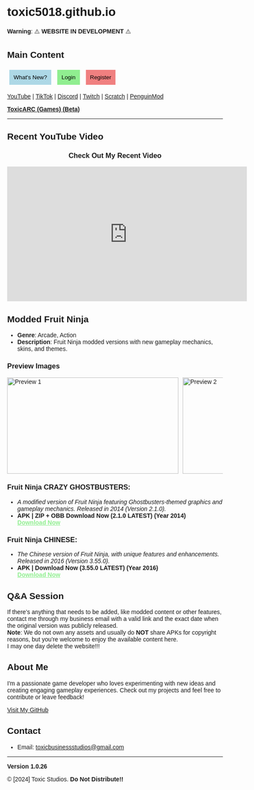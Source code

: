 # toxic5018.github.io

**Warning**: ⚠️ **WEBSITE IN DEVELOPMENT** ⚠️

## Main Content
<div style="display: flex; justify-content: space-between;">

  <!-- Left Side: What's New? -->
  <div style="width: 70%;">
    <button onclick="document.getElementById('whatsNewModal').style.display='block'" style="font-family: Arial, sans-serif; padding: 10px; background-color: lightblue; border: none; cursor: pointer;">What's New?</button>
    <button onclick="document.getElementById('loginModal').style.display='block'" style="font-family: Arial, sans-serif; padding: 10px; background-color: lightgreen; border: none; cursor: pointer;">Login</button>
    <button onclick="document.getElementById('registerModal').style.display='block'" style="font-family: Arial, sans-serif; padding: 10px; background-color: lightcoral; border: none; cursor: pointer;">Register</button>
  </div>

</div>

<!-- Social Media Links Below -->
[YouTube](https://www.youtube.com/playlist?list=PLd5gJYrm0hoCmzNHopuUjmZktYtvLd4qy) | [TikTok](https://www.tiktok.com/@toxic5018yt) | [Discord](https://discord.gg/5PQ68Sgqav) | [Twitch](https://www.twitch.tv/toxic5018) | [Scratch](https://scratch.mit.edu/users/JavaStudiosGaming/) | [PenguinMod](https://penguinmod.com/profile?user=toxic5018)

**[ToxicARC (Games) (Beta)](https://fusion-studios.itch.io/)**

---

## Recent YouTube Video
<div style="text-align: center;">
  <h3>Check Out My Recent Video</h3>
  <iframe width="560" height="315" src="https://www.youtube.com/embed?listType=playlist&list=PLd5gJYrm0hoCmzNHopuUjmZktYtvLd4qy&autoplay=1" frameborder="0" allow="accelerometer; autoplay; encrypted-media; gyroscope; picture-in-picture" allowfullscreen></iframe>
</div>

## Modded Fruit Ninja
- **Genre**: Arcade, Action  
- **Description**: Fruit Ninja modded versions with new gameplay mechanics, skins, and themes.

### Preview Images
<div style="display: flex; overflow-x: scroll;">
  <img src="https://play-lh.googleusercontent.com/V9WnBLaWFXUSTVXvAYsXTsZWTEFPgiGE82dpuFKXpXePXxddHo2NHNlaeL4DN0Jdyq8=w526-h296-rw" alt="Preview 1" width="400" height="225" style="margin-right: 10px;"/>
  <img src="https://play-lh.googleusercontent.com/s_tPMlpmk_9vzX3523Lk4ttR_IeQGqxOrkKVqLJtexX6EKTlWt1YLW8i18DHormKmg=w526-h296-rw" alt="Preview 2" width="400" height="225" style="margin-right: 10px;"/>
  <img src="https://play-lh.googleusercontent.com/dc31RwBORfwWBbMTgQinBROdMcsGUGPqRxlJI1RF1irAjR2x45TqQtJdqFqbDVX7rR8=w526-h296-rw" alt="Preview 3" width="400" height="225" style="margin-right: 10px;"/>
  <img src="https://play-lh.googleusercontent.com/R5kUH26mDQWD3Tj3UorhtibsDq7Qipa6LVqUsGb58pqCL_FnXxWF9yyfxFQ0fxpb5G9q=w526-h296-rw" alt="Preview 4" width="400" height="225" style="margin-right: 10px;"/>
</div>

### Fruit Ninja CRAZY GHOSTBUSTERS:
- *A modified version of Fruit Ninja featuring Ghostbusters-themed graphics and gameplay mechanics. Released in 2014 (Version 2.1.0).*  
- **APK | ZIP + OBB Download Now (2.1.0 LATEST) (Year 2014)**  
  <a href="https://www.mediafire.com/file/p281pfhcgdipw8n/Fruit_Ninja_Ghostbusters_Mod_By_Superstrongtaner_%2528Revised%2529.zip/file" target="_blank" style="font-family: Arial, sans-serif; font-weight: bold; color: lightgreen;">Download Now</a>

### Fruit Ninja CHINESE:
- *The Chinese version of Fruit Ninja, with unique features and enhancements. Released in 2016 (Version 3.55.0).*  
- **APK | Download Now (3.55.0 LATEST) (Year 2016)**  
  <a href="https://www.mediafire.com/file/gqi330uzno5ka0d/Fruit_Ninja_Chinese_%2528Revised%2529.apk/file" target="_blank" style="font-family: Arial, sans-serif; font-weight: bold; color: lightgreen;">Download Now</a>

## Q&A Session
If there’s anything that needs to be added, like modded content or other features, contact me through my business email with a valid link and the exact date when the original version was publicly released.  
**Note**: We do not own any assets and usually do **NOT** share APKs for copyright reasons, but you’re welcome to enjoy the available content here.  
I may one day delete the website!!!

## About Me
I'm a passionate game developer who loves experimenting with new ideas and creating engaging gameplay experiences. Check out my projects and feel free to contribute or leave feedback!

[Visit My GitHub](https://github.com/toxic5018)

## Contact
- Email: [toxicbusinessstudios@gmail.com](mailto:toxicbusinessstudios@gmail.com)

---

**Version 1.0.26**

© [2024] Toxic Studios. **Do Not Distribute!!**

<!-- AdSense Script for Ads -->
<script async src="https://pagead2.googlesyndication.com/pagead/js/adsbygoogle.js?client=ca-pub-2851265996786440" crossorigin="anonymous"></script>
<!-- ad_display0 -->
<ins class="adsbygoogle"
     style="display:block"
     data-ad-client="ca-pub-2851265996786440"
     data-ad-slot="8926450639"
     data-ad-format="auto"
     data-full-width-responsive="true"></ins>
<script>
     (adsbygoogle = window.adsbygoogle || []).push({});
</script>

<!-- Theme Script: Detect System Theme (Dark/Light Mode) -->
<script>
  const prefersDarkScheme = window.matchMedia("(prefers-color-scheme: dark)");
  const body = document.body;
  const modal = document.getElementById('whatsNewModal');
  const modalContent = document.querySelector('.modal-content');

  // Function to update the background based on the system theme
  function updateTheme() {
    if (prefersDarkScheme.matches) {
      body.style.backgroundColor = "#121212"; // Dark background
      body.style.color = "#fff"; // Light text color
      modalContent.style.backgroundColor = "#333"; // Dark modal background
    } else {
      body.style.backgroundColor = "#ffffff"; // Light background
      body.style.color = "#000"; // Dark text color
      modalContent.style.backgroundColor = "#fefefe"; // Light modal background
    }
  }

  // Apply the theme on page load
  updateTheme();

  // Listen for changes in system theme preference
  prefersDarkScheme.addEventListener("change", updateTheme);
</script>

<!-- Font Link for 'Sen' -->
<link href="https://fonts.googleapis.com/css2?family=Sen:wght@400;600&display=swap" rel="stylesheet">

<!-- CSS Style for Sen Font -->
<style>
  body {
    font-family: 'Sen', sans-serif;
  }

  /* Apply Arial font to download links */
  a {
    font-family: Arial, sans-serif;
  }

  /* Modal Style */
  #whatsNewModal, #loginModal, #registerModal, #redirectModal {
    display: none;
    position: fixed;
    z-index: 1;
    left: 0;
    top: 0;
    width: 100%;
    height: 100%;
    background-color: rgba(0, 0, 0, 0.4);
    padding-top: 60px;
  }

  /* Modal Content */
  .modal-content {
    margin: 5% auto;
    padding: 20px;
    border: 1px solid #888;
    width: 80%;
    max-width: 500px;
    background-color: lightgray;
    color: black;
  }

  /* Close Button */
  .close {
    color: #aaa;
    float: right;
    font-size: 28px;
    font-weight: bold;
  }

  .close:hover,
  .close:focus {
    color: black;
    text-decoration: none;
    cursor: pointer;
  }

  /* Modal Header */
  .modal-header {
    padding: 15px;
    background-color: #5cb85c;
    color: white;
  }

  /* Modal Footer */
  .modal-footer {
    padding: 10px;
    background-color: #f1f1f1;
  }

  /* Register/Login Button Styling */
  button {
    margin: 5px;
    padding: 10px 20px;
    border: none;
    cursor: pointer;
  }
</style>

<!-- Modal HTML Content -->
<div id="whatsNewModal" class="modal">
  <div class="modal-content">
    <div class="modal-header">
      <span class="close" onclick="document.getElementById('whatsNewModal').style.display='none'">&times;</span>
      <h2>What's New?</h2>
    </div>
    <div class="modal-body">
      <p>Here's what's new in our latest update!</p>
    </div>
    <div class="modal-footer">
      <button onclick="document.getElementById('whatsNewModal').style.display='none'">Close</button>
    </div>
  </div>
</div>

<div id="loginModal" class="modal">
  <div class="modal-content">
    <div class="modal-header">
      <span class="close" onclick="document.getElementById('loginModal').style.display='none'">&times;</span>
      <h2>Login</h2>
    </div>
    <div class="modal-body">
      <input type="email" id="loginEmail" placeholder="Email">
      <input type="password" id="loginPassword" placeholder="Password">
      <button onclick="loginUser(document.getElementById('loginEmail').value, document.getElementById('loginPassword').value)">Login</button>
    </div>
    <div class="modal-footer">
      <button onclick="document.getElementById('loginModal').style.display='none'">Close</button>
    </div>
  </div>
</div>

<div id="registerModal" class="modal">
  <div class="modal-content">
    <div class="modal-header">
      <span class="close" onclick="document.getElementById('registerModal').style.display='none'">&times;</span>
      <h2>Register</h2>
    </div>
    <div class="modal-body">
      <input type="email" id="registerEmail" placeholder="Email">
      <input type="password" id="registerPassword" placeholder="Password">
      <button onclick="registerUser(document.getElementById('registerEmail').value, document.getElementById('registerPassword').value)">Register</button>
    </div>
    <div class="modal-footer">
      <button onclick="document.getElementById('registerModal').style.display='none'">Close</button>
    </div>
  </div>
</div>

<!-- Firebase Script -->
<script type="module">
  // Import the functions you need from the SDKs you need
  import { initializeApp } from "https://www.gstatic.com/firebasejs/11.0.2/firebase-app.js";
  import { getAnalytics } from "https://www.gstatic.com/firebasejs/11.0.2/firebase-analytics.js";
  import { getAuth, createUserWithEmailAndPassword, signInWithEmailAndPassword, signOut } from "https://www.gstatic.com/firebasejs/11.0.2/firebase-auth.js";

  // Firebase configuration
  const firebaseConfig = {
    apiKey: "AIzaSyAhg1frF8MCqWDUELGhogsSwIeQ0GB2gOw",
    authDomain: "toxicstudios-128d1.firebaseapp.com",
    projectId: "toxicstudios-128d1",
    storageBucket: "toxicstudios-128d1.firebasestorage.app",
    messagingSenderId: "253720176764",
    appId: "1:253720176764:web:aa5ca44a6aafcaa4f001f9",
    measurementId: "G-XQ24EWCB3V"
  };

  // Initialize Firebase
  const app = initializeApp(firebaseConfig);
  const analytics = getAnalytics(app);

  // Get Auth instance
  const auth = getAuth(app);

  // Register function
  function registerUser(email, password) {
    createUserWithEmailAndPassword(auth, email, password)
      .then((userCredential) => {
        console.log('User registered:', userCredential.user);
      })
      .catch((error) => {
        console.error('Error during registration:', error.message);
      });
  }

  // Login function
  function loginUser(email, password) {
    signInWithEmailAndPassword(auth, email, password)
      .then((userCredential) => {
        console.log('User logged in:', userCredential.user);
      })
      .catch((error) => {
        console.error('Error during login:', error.message);
      });
  }

  // Logout function
  function logoutUser() {
    signOut(auth)
      .then(() => {
        console.log('User logged out');
      })
      .catch((error) => {
        console.error('Error during logout:', error.message);
      });
  }
</script>

